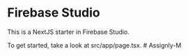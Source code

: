 # Firebase Studio

This is a NextJS starter in Firebase Studio.

To get started, take a look at src/app/page.tsx.
#   A s s i g n l y - M  
 